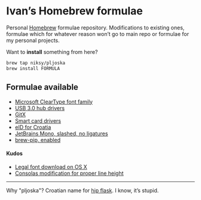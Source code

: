 # Ivan’s Homebrew formulae

Personal [Homebrew](http://brew.sh) formulae repository. Modifications to
existing ones, formulae which for whatever reason won’t go to main repo or
formulae for my personal projects.

Want to **install** something from here?

```bash
brew tap niksy/pljoska
brew install FORMULA
```

## Formulae available

* [Microsoft ClearType font family](http://www.microsoft.com/typography/cleartypefonts.mspx)
* [USB 3.0 hub drivers](https://github.com/Homebrew/homebrew-cask-drivers/blob/8dfffaec691ac21e7045dd5609e819a9fe1066a2/Casks/anker-rtunic.rb)
* [GitX](https://gist.github.com/diasjorge/c5ce0c2dd55270ab8e5843e929b07738)
* [Smart card drivers](https://github.com/Homebrew/homebrew-cask-drivers/blob/HEAD/Casks/acs-acr39u-smartcard-driver.rb)
* [eID for Croatia](https://www.eid.hr/)
* [JetBrains Mono, slashed, no ligatures](https://github.com/sharpjs/JetBrainsMonoSlashed)
* [brew-pip, enabled](https://github.com/hanxue/brew-pip)

#### Kudos

* [Legal font download on OS X](http://www.wezm.net/technical/2010/08/howto-install-consolas-font-mac/)
* [Consolas modification for proper line height](https://gist.github.com/evocateur/79238)

---

Why "pljoska"? Croatian name for [hip flask](http://en.wikipedia.org/wiki/Hip_flask). I know, it’s stupid.
